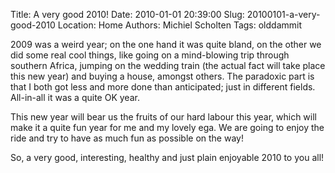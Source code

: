Title: A very good 2010!
Date: 2010-01-01 20:39:00
Slug: 20100101-a-very-good-2010
Location: Home
Authors: Michiel Scholten
Tags: olddammit

<p>2009 was a weird year; on the one hand it was quite bland, on the other we did some real cool things, like going on a mind-blowing trip through southern Africa, jumping on the wedding train (the actual fact will take place this new year) and buying a house, amongst others. The paradoxic part is that I both got less and more done than anticipated; just in different fields. All-in-all it was a quite OK year.</p>

<p>This new year will bear us the fruits of our hard labour this year, which will make it a quite fun year for me and my lovely ega. We are going to enjoy the ride and try to have as much fun as possible on the way!</p>

<p>So, a very good, interesting, healthy and just plain enjoyable 2010 to you all!</p>
